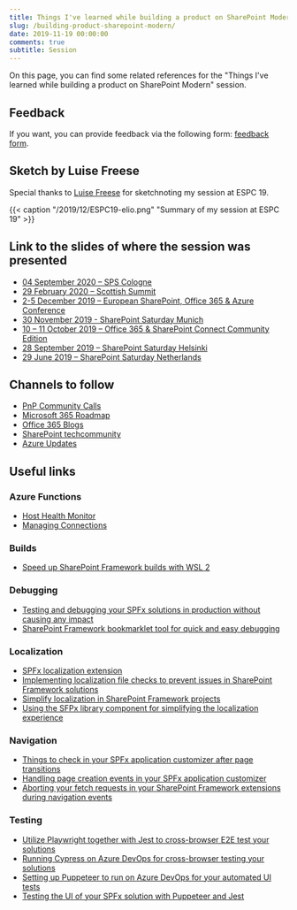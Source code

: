 ```yaml
---
title: Things I've learned while building a product on SharePoint Modern
slug: /building-product-sharepoint-modern/
date: 2019-11-19 00:00:00
comments: true
subtitle: Session
---
```


On this page, you can find some related references for the "Things I've learned while building a product on SharePoint Modern" session.

## Feedback

If you want, you can provide feedback via the following form: [feedback form](https://forms.office.com/Pages/ResponsePage.aspx?id=Vtz4mTosPUqMStd8d7hiNGBDzWQgQolNqpx-THyx6eVUQThINFo3UUc2MkkwSTZVRVcyWTRGREdYUy4u).

## Sketch by Luise Freese

Special thanks to [Luise Freese](https://twitter.com/LuiseFreese) for sketchnoting my session at ESPC 19. 

{{< caption "/2019/12/ESPC19-elio.png" "Summary of my session at ESPC 19" >}}

## Link to the slides of where the session was presented

- [04 September 2020 – SPS Cologne](https://1drv.ms/u/s!AukeddqwapKJhoZSbe6au6Y8BVExSA?e=fO101j)
- [29 February 2020 – Scottish Summit](https://1drv.ms/u/s!AukeddqwapKJhf4cM8-eQDJpyGX9lQ?e=7BAfhq)
- [2-5 December 2019 – European SharePoint, Office 365 & Azure Conference](https://1drv.ms/u/s!AukeddqwapKJhfR9I8BxE2FwThlnsw?e=1QyT3K)
- [30 November 2019 - SharePoint Saturday Munich](https://1drv.ms/u/s!AukeddqwapKJhfR6zCiR3vLxq-mDMA?e=XWujfZ)
- [10 &#8211; 11 October 2019 &#8211; Office 365 & SharePoint Connect Community Edition](https://1drv.ms/u/s!AukeddqwapKJhfRhTUPKtk9yAACI0g?e=HHff4p)
- [28 September 2019 &#8211; SharePoint Saturday Helsinki](https://1drv.ms/u/s!AukeddqwapKJhfQ18kA8eBA7jR_h9w?e=5fKTii)
- [29 June 2019 &#8211; SharePoint Saturday Netherlands](https://1drv.ms/u/s!AukeddqwapKJhfB0hENhirBP0zzOBQ?e=2wlqOn)

## Channels to follow

- [PnP Community Calls](http://aka.ms/sppnp)
- [Microsoft 365 Roadmap](https://www.microsoft.com/en-us/microsoft-365/roadmap)
- [Office 365 Blogs](https://developer.microsoft.com/en-us/office/blogs)
- [SharePoint techcommunity](https://techcommunity.microsoft.com/t5/SharePoint/ct-p/SharePoint)
- [Azure Updates](https://azure.microsoft.com/en-in/updates/)

## Useful links

### Azure Functions

- [Host Health Monitor](https://github.com/Azure/azure-functions-host/wiki/Host-Health-Monitor)
- [Managing Connections](https://github.com/Azure/azure-functions-host/wiki/Managing-Connections)

### Builds

- [Speed up SharePoint Framework builds with WSL 2](https://www.eliostruyf.com/speed-sharepoint-framework-builds-wsl-2/)

### Debugging

- [Testing and debugging your SPFx solutions in production without causing any impact](https://www.eliostruyf.com/testing-and-debugging-your-spfx-solutions-in-production-without-causing-any-impact/)
- [SharePoint Framework bookmarklet tool for quick and easy debugging](https://www.eliostruyf.com/sharepoint-framework-bookmarklet-tool-for-quick-and-easy-debugging/)

### Localization

- [SPFx localization extension](https://elst.es/vscode-localization)
- [Implementing localization file checks to prevent issues in SharePoint Framework solutions](https://www.eliostruyf.com/implementing-localization-file-checks-to-prevent-issues-in-sharepoint-framework-solutions/)
- [Simplify localization in SharePoint Framework projects](https://www.eliostruyf.com/simplify-localization-in-sharepoint-framework-projects/)
- [Using the SFPx library component for simplifying the localization experience](https://www.eliostruyf.com/sfpx-library-component-simplifying-localization-experience/)

### Navigation

- [Things to check in your SPFx application customizer after page transitions](https://www.eliostruyf.com/things-to-check-in-your-spfx-application-customizer-after-page-transitions/)
- [Handling page creation events in your SPFx application customizer](https://www.eliostruyf.com/handling-page-creation-events-spfx-application-customizer/)
- [Aborting your fetch requests in your SharePoint Framework extensions during navigation events](https://www.eliostruyf.com/aborting-fetch-requests-spfx-extensions-navigation-events/)

### Testing

- [Utilize Playwright together with Jest to cross-browser E2E test your solutions](https://www.eliostruyf.com/utilize-playwright-jest-cross-browser-e2e-test-solutions/)
- [Running Cypress on Azure DevOps for cross-browser testing your solutions](https://www.eliostruyf.com/running-cypress-azure-devops-cross-browser-testing-solutions/)
- [Setting up Puppeteer to run on Azure DevOps for your automated UI tests](https://www.eliostruyf.com/setting-up-puppeteer-to-run-on-azure-devops-for-your-automated-ui-tests/)
- [Testing the UI of your SPFx solution with Puppeteer and Jest](https://www.eliostruyf.com/testing-the-ui-of-your-spfx-solution-with-puppeteer-and-jest/)